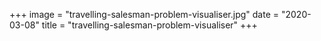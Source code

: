 +++
image = "travelling-salesman-problem-visualiser.jpg"
date = "2020-03-08"
title = "travelling-salesman-problem-visualiser"
+++

